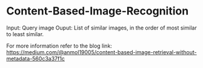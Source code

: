 # Content-Based-Image-Recognition
Input: Query image
Ouput: List of similar images, in the order of most similar to least similar.

For more information refer to the blog link: 
https://medium.com/@anmol19005/content-based-image-retrieval-without-metadata-560c3a37f1c
